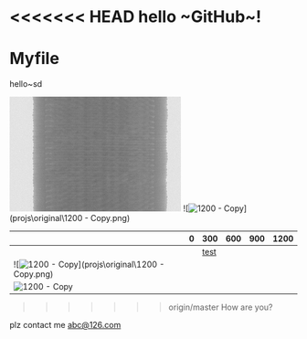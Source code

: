 <<<<<<< HEAD
hello ~GitHub~!
=======
# Myfile

hello~sd

 ![0](projs\original\0.png) ![![1200 - Copy](file:///E:/Myfile/projs/original/1200%20-%20Copy.png?lastModify=1472038927)](projs\original\1200 - Copy.png)

|                                          | 0    | 300            | 600  | 900  | 1200 |
| ---------------------------------------- | ---- | -------------- | ---- | ---- | ---- |
|                                          |      | [test](sdsdds) |      |      |      |
| ![![1200 - Copy](file:///E:/Myfile/projs/original/1200%20-%20Copy.png?lastModify=1472038927)](projs\original\1200 - Copy.png) |      |                |      |      |      |
| ![![1200 - Copy](file:///E:/Myfile/projs/original/1200%20-%20Copy.png?lastModify=1472038927)](file:///E:/Myfile/projs/original/1200%20-%20Copy.png?lastModify=1472038927) |      |                |      |      |      |

>>>>>>> origin/master
>>>>>>> How are you?

plz contact me   abc@126.com